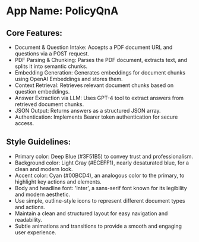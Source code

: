 # **App Name**: PolicyQnA

## Core Features:

- Document & Question Intake: Accepts a PDF document URL and questions via a POST request.
- PDF Parsing & Chunking: Parses the PDF document, extracts text, and splits it into semantic chunks.
- Embedding Generation: Generates embeddings for document chunks using OpenAI Embeddings and stores them.
- Context Retrieval: Retrieves relevant document chunks based on question embeddings.
- Answer Extraction via LLM: Uses GPT-4 tool to extract answers from retrieved document chunks.
- JSON Output: Returns answers as a structured JSON array.
- Authentication: Implements Bearer token authentication for secure access.

## Style Guidelines:

- Primary color: Deep Blue (#3F51B5) to convey trust and professionalism.
- Background color: Light Gray (#ECEFF1), nearly desaturated blue, for a clean and modern look.
- Accent color: Cyan (#00BCD4), an analogous color to the primary, to highlight key actions and elements.
- Body and headline font: 'Inter', a sans-serif font known for its legibility and modern aesthetic.
- Use simple, outline-style icons to represent different document types and actions.
- Maintain a clean and structured layout for easy navigation and readability.
- Subtle animations and transitions to provide a smooth and engaging user experience.